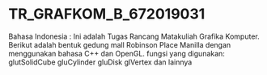 # TR_GRAFKOM_B_672019031

Bahasa Indonesia :
Ini adalah Tugas Rancang Matakuliah Grafika Komputer.
Berikut adalah bentuk gedung mall Robinson Place Manilla dengan menggunakan bahasa C++ dan OpenGL.
fungsi yang digunakan:
glutSolidCube
gluCylinder
gluDisk
glVertex
dan lainnya
